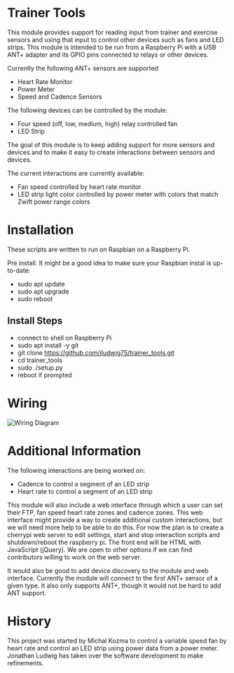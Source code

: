 Trainer Tools
===

This module provides support for reading input from trainer and exercise sensors
and using that input to control other devices such as fans and LED strips. This
module is intended to be run from a Raspberry Pi with a USB ANT+ adapter and its
GPIO pins connected to relays or other devices.

Currently the following ANT+ sensors are supported
- Heart Rate Monitor
- Power Meter
- Speed and Cadence Sensors

The following devices can be controlled by the module:
- Four speed (off, low, medium, high) relay controlled fan
- LED Strip

The goal of this module is to keep adding support for more sensors and devices
and to make it easy to create interactions between sensors and devices.

The current interactions are currently available:
- Fan speed controlled by heart rate monitor
- LED strip light color controlled by power meter with colors that match Zwift
    power range colors

Installation
===
These scripts are written to run on Raspbian on a Raspberry Pi.

Pre install. It might be a good idea to make sure your Raspbian instal is up-to-date:
- sudo apt update
- sudo apt upgrade
- sudo reboot

Install Steps
---
- connect to shell on Raspberry Pi
- sudo apt install -y git
- git clone https://github.com/jludwig75/trainer_tools.git
- cd trainer_tools
- sudo ./setup.py
- reboot if prompted

Wiring
===
![Wiring Diagram](/wiring_diagram.png)

Additional Information
===

The following interactions are being worked on:
- Cadence to control a segment of an LED strip
- Heart rate to control a segment of an LED strip

This module will also include a web interface through which a user can set their
FTP, fan speed heart rate zones and cadence zones. This web interface might
provide a way to create additional custom interactions, but we will need more
help to be able to do this. For now the plan is to create a cherrypi web server
to edit settings, start and stop interaction scripts and shutdown/reboot the
raspberry pi. The front end will be HTML with JavaScript (jQuery). We are open
to other options if we can find contributors willing to work on the web server.

It would also be good to add device discovery to the module and web interface.
Currently the module will connect to the first ANT+ sensor of a given type. It
also only supports ANT+, though it would not be hard to add ANT support.

History
===
This project was started by Michal Kozma to control a variable speed fan by
heart rate and control an LED strip using power data from a power meter.
Jonathan Ludwig has taken over the software development to make refinements.
